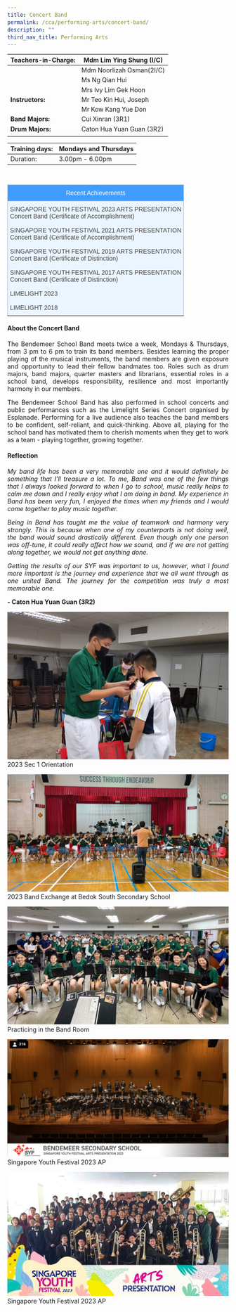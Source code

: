 ```yaml
---
title: Concert Band
permalink: /cca/performing-arts/concert-band/
description: ""
third_nav_title: Performing Arts
---
```

|  **Teachers-in-Charge:** | Mdm Lim Ying Shung (I/C)  | 
| -------- | -------- |
|  | Mdm Noorlizah Osman(2I/C) |
|  | Ms Ng Qian Hui |
|  | Mrs Ivy Lim Gek Hoon |
|**Instructors:** | Mr Teo Kin Hui, Joseph|
|  | Mr Kow Kang Yue Don |
|**Band Majors:** |  Cui Xinran (3R1)  |
|**Drum Majors:** |  Caton Hua Yuan Guan (3R2)| 
|  |  |

| Training days: | Mondays and Thursdays  |
| - | -|
| Duration: |  3.00pm - 6.00pm |

<br><style type="text/css">
.tg  {border-collapse:collapse;border-color:#9ABAD9;border-spacing:0;}
.tg td{background-color:#EBF5FF;border-color:#9ABAD9;border-style:solid;border-width:1px;color:#444;
  font-family:Arial, sans-serif;font-size:14px;overflow:hidden;padding:10px 5px;word-break:normal;}
.tg th{background-color:#409cff;border-color:#9ABAD9;border-style:solid;border-width:1px;color:#fff;
  font-family:Arial, sans-serif;font-size:14px;font-weight:normal;overflow:hidden;padding:10px 5px;word-break:normal;}
.tg .tg-3jrd{border-color:inherit;font-family:"Lucida Sans Unicode", "Lucida Grande", sans-serif !important;font-size:medium;
  text-align:left;vertical-align:top}
</style>
<table class="tg">
<thead>
  <tr>
    <th class="tg-3jrd">Recent Achievements<br></th>
  </tr>
</thead>
<tbody>
  <tr>
    <td class="tg-3jrd">
		SINGAPORE YOUTH FESTIVAL 2023 ARTS PRESENTATION<br>
Concert Band (Certificate of Accomplishment)<br>
			<br>
SINGAPORE YOUTH FESTIVAL 2021 ARTS PRESENTATION<br>
Concert Band (Certificate of Accomplishment)<br>
			<br>
SINGAPORE YOUTH FESTIVAL 2019 ARTS PRESENTATION<br>
Concert Band (Certificate of Distinction)<br>
			<br>
SINGAPORE YOUTH FESTIVAL 2017 ARTS PRESENTATION<br>
Concert Band (Certificate of Distinction)<br><br>
LIMELIGHT 2023<br><br>
LIMELIGHT 2018</td>
  </tr>
</tbody>
</table>

#### About the Concert Band

<p style="text-align:justify">The Bendemeer School Band meets twice a week, Mondays &amp; Thursdays, from 3 pm to 6 pm to train its band members. Besides learning the proper playing of the musical instruments, the band members are given exposure and opportunity to lead their fellow bandmates too. Roles such as drum majors, band majors, quarter masters and librarians, essential roles in a school band, develops responsibility, resilience and most importantly harmony in our members. </p>

<p style="text-align:justify">The Bendemeer School Band has also performed in school concerts and public performances such as the Limelight Series Concert organised by Esplanade. Performing for a live audience also teaches the band members to be confident, self-reliant, and quick-thinking. Above all, playing for the school band has motivated them to cherish moments when they get to work as a team - playing together, growing together.</p>


#### Reflection

<p style="text-align:justify; font-style:italic">My band life has been a very memorable one and it would definitely be something that I’ll treasure a lot. To me, Band was one of the few things that I always looked forward to when I go to school, music really helps to calm me down and I really enjoy what I am doing in band. My experience in Band has been very fun, I enjoyed the times when my friends and I would come together to play music together. </p>

<p style="text-align:justify; font-style:italic">Being in Band has taught me the value of teamwork and harmony very strongly. This is because when one of my counterparts is not doing well, the band would sound drastically different. Even though only one person was off-tune, it could really affect how we sound, and if we are not getting along together, we would not get anything done. </p>

<p style="text-align:justify; font-style:italic">Getting the results of our SYF was important to us, however, what I found more important is the journey and experience that we all went through as one united Band. The journey for the competition was truly a most memorable one.</p>

**- Caton Hua Yuan Guan (3R2)**

![](/images/Cca/cca-concertband-n01.jpg)2023 Sec 1 Orientation

![](/images/Cca/cca-concertband-n02.jpg)2023 Band Exchange at Bedok South Secondary School

![](/images/Cca/cca-concertband-n03.jpg)Practicing in the Band Room

![](/images/Cca/cca-concertband-n04.jpg)Singapore Youth Festival 2023 AP

![](/images/Cca/cca-concertband-n05.jpg)Singapore Youth Festival 2023 AP